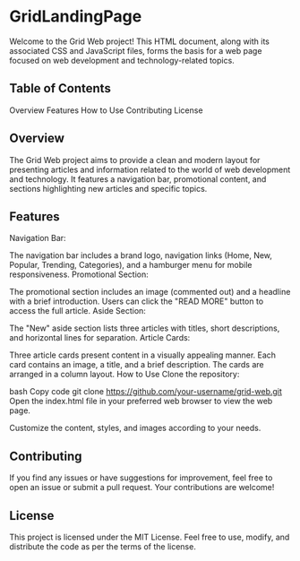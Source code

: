 # GridLandingPage

Welcome to the Grid Web project! This HTML document, along with its associated CSS and JavaScript files, forms the basis for a web page focused on web development and technology-related topics.

## Table of Contents

Overview
Features
How to Use
Contributing
License

## Overview

The Grid Web project aims to provide a clean and modern layout for presenting articles and information related to the world of web development and technology. It features a navigation bar, promotional content, and sections highlighting new articles and specific topics.

## Features

Navigation Bar:

The navigation bar includes a brand logo, navigation links (Home, New, Popular, Trending, Categories), and a hamburger menu for mobile responsiveness.
Promotional Section:

The promotional section includes an image (commented out) and a headline with a brief introduction. Users can click the "READ MORE" button to access the full article.
Aside Section:

The "New" aside section lists three articles with titles, short descriptions, and horizontal lines for separation.
Article Cards:

Three article cards present content in a visually appealing manner. Each card contains an image, a title, and a brief description. The cards are arranged in a column layout.
How to Use
Clone the repository:

bash
Copy code
git clone https://github.com/your-username/grid-web.git
Open the index.html file in your preferred web browser to view the web page.

Customize the content, styles, and images according to your needs.

## Contributing

If you find any issues or have suggestions for improvement, feel free to open an issue or submit a pull request. Your contributions are welcome!

## License

This project is licensed under the MIT License. Feel free to use, modify, and distribute the code as per the terms of the license.
